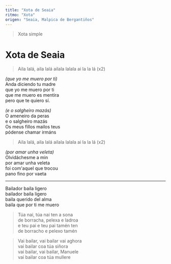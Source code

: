 ```yaml
---
title: "Xota de Seaia"
ritmo: "Xota"
origen: "Seaia, Malpica de Bergantiños"
---
```


> Xota simple

# Xota de Seaia

> Aila lalá, aila lalá
ailala lalala ai la la lá (x2)

*(que yo me muero por ti)*<br>
Anda diciendo tu madre<br>
que yo me muero por ti<br>
que me muero es mentira<br>
pero que te quiero sí.

*(e o salgheiro mazás)*<br>
O ameneiro da peras<br>
e o salgheiro mazás<br>
Os meus fillos mailos teus<br>
pódense chamar irmáns<br>

> Aila lalá, aila lalá
ailala lalala ai la la lá (x2)

*(por amar unha veleta)*<br>
Olvidáchesme a min<br>
por amar unha veleta<br>
foi com'aquel que trocou<br>
pano fino por vaeta

---

Bailador baila ligero<br>
bailador baila ligero<br>
baila querido del alma<br>
baila que por ti me muero

> Túa nai, túa nai ten a sona<br>
de borracha, pelexa e ladroa<br>
e teu pai e teu pai tamén ten<br>
de borracho e pelexo tamén

> Vai bailar, vai bailar vai aghora<br>
vai bailar coa túa siñora<br>
vai bailar, vai bailar, Manuele<br>
vai bailar coa túa mullere
